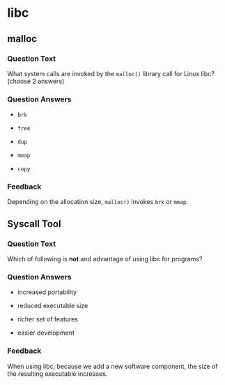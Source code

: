 # libc

## malloc

### Question Text

What system calls are invoked by the `malloc()` library call for Linux libc? (choose 2 answers)

### Question Answers

+ `brk`

- `free`

- `dup`

+ `mmap`

- `copy`

### Feedback

Depending on the allocation size, `malloc()` invokes `brk` or `mmap`.

## Syscall Tool

### Question Text

Which of following is **not** and advantage of using libc for programs?

### Question Answers

- increased portability

+ reduced executable size

- richer set of features

- easier development

### Feedback

When using libc, because we add a new software component, the size of the resulting executable increases.
